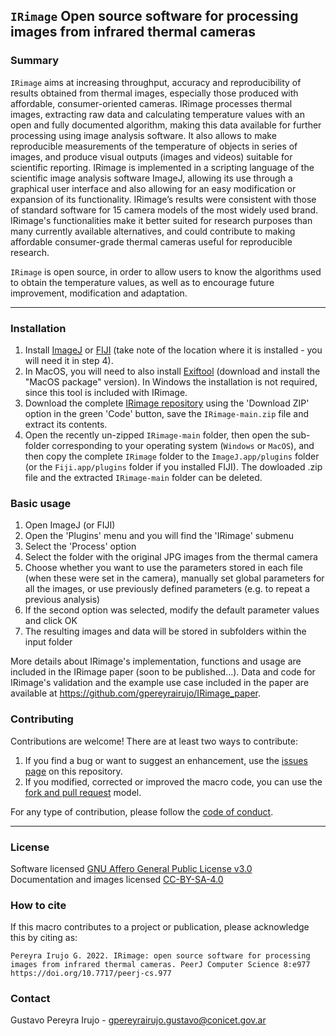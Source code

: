 ## ``IRimage`` Open source software for processing images from infrared thermal cameras

### Summary

``IRimage`` aims at increasing throughput, accuracy and reproducibility of results obtained from thermal images, especially those produced with affordable, consumer-oriented cameras. IRimage processes thermal images, extracting raw data and calculating temperature values with an open and fully documented algorithm, making this data available for further processing using image analysis software. It also allows to make reproducible measurements of the temperature of objects in series of images, and produce visual outputs (images and videos) suitable for scientific reporting. IRimage is implemented in a scripting language of the scientific image analysis software ImageJ, allowing its use through a graphical user interface and also allowing for an easy modification or expansion of its functionality. IRimage’s results were consistent with those of standard software for 15 camera models of the most widely used brand. IRimage's functionalities make it better suited for research purposes than many currently available alternatives, and could contribute to making affordable consumer-grade thermal cameras useful for reproducible research.

``IRimage`` is open source, in order to allow users to know the algorithms used to obtain the temperature values, as well as to encourage future improvement, modification and adaptation.

---

### Installation

1. Install [ImageJ](https://imagej.nih.gov/ij/download.html) or [FIJI](https://imagej.net/Fiji/Downloads) (take note of the location where it is installed - you will need it in step 4).
2. In MacOS, you will need to also install [Exiftool](https://exiftool.org/) (download and install the "MacOS package" version). In Windows the installation is not required, since this tool is included with IRimage.
3. Download the complete [IRimage repository](https://github.com/gpereyrairujo/IRimage) using the 'Download ZIP' option in the green 'Code' button, save the ``IRimage-main.zip`` file and extract its contents.
3. Open the recently un-zipped ``IRimage-main`` folder, then open the sub-folder corresponding to your operating system (``Windows`` or ``MacOS``), and then copy the complete ``IRimage`` folder to the ``ImageJ.app/plugins`` folder (or the ``Fiji.app/plugins`` folder if you installed FIJI). The dowloaded .zip file and the extracted ``IRimage-main`` folder can be deleted.

### Basic usage

1. Open ImageJ (or FIJI)
2. Open the 'Plugins' menu and you will find the 'IRimage' submenu
3. Select the 'Process' option
4. Select the folder with the original JPG images from the thermal camera
5. Choose whether you want to use the parameters stored in each file (when these were set in the camera), manually set global parameters for all the images, or use previously defined parameters (e.g. to repeat a previous analysis)
6. If the second option was selected, modify the default parameter values and click OK
7. The resulting images and data will be stored in subfolders within the input folder

More details about IRimage's implementation, functions and usage are included in the IRimage paper (soon to be published...). Data and code for IRimage's validation and the example use case included in the paper are available at https://github.com/gpereyrairujo/IRimage_paper.

### Contributing
Contributions are welcome! There are at least two ways to contribute:

1. If you find a bug or want to suggest an enhancement, use the [issues page](https://github.com/gpereyrairujo/IRimage/issues) on this repository.
2. If you modified, corrected or improved the macro code, you can use the [fork and pull request](https://help.github.com/articles/creating-a-pull-request-from-a-fork/) model.

For any type of contribution, please follow the [code of conduct](CODE_OF_CONDUCT.md).

---

### License

Software licensed [GNU Affero General Public License v3.0](https://github.com/gpereyrairujo/IRimage/blob/main/LICENSE)  
Documentation and images licensed [CC-BY-SA-4.0](https://creativecommons.org/licenses/by-sa/4.0/)

### How to cite

If this macro contributes to a project or publication, please acknowledge this by citing as:

```
Pereyra Irujo G. 2022. IRimage: open source software for processing images from infrared thermal cameras. PeerJ Computer Science 8:e977 https://doi.org/10.7717/peerj-cs.977
```

### Contact

Gustavo Pereyra Irujo - gpereyrairujo.gustavo@conicet.gov.ar
